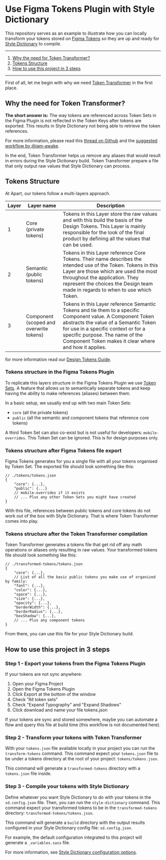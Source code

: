 # Use Figma Tokens Plugin with Style Dictionary

This repository serves as an example to illustrate how you can locally transform your tokens stored on [Figma Tokens](https://docs.tokens.studio/) so they are up and ready for [Style Dictionary](https://amzn.github.io/style-dictionary/#/) to compile.

---

1. [Why the need for Token Transformer?](#why-the-need-for-token-transformer)
2. [Tokens Structure](#tokens-structure)
3. [How to use this project in 3 steps](#how-to-use-this-project-in-3-steps)

---

First of all, let me begin with why we need [Token Transformer](https://www.npmjs.com/package/token-transformer) in the first place.

## Why the need for Token Transformer?

**The short answer is:** The way tokens are referenced across Token Sets in the Figma Plugin is not reflected in the Token Keys after tokens are exported. This results in Style Dictionary not being able to retrieve the token references.

For more information, please read this [thread on Github](https://github.com/six7/figma-tokens/issues/691#issuecomment-1144889277) and the [suggested workflow by @jam-awake](https://github.com/six7/figma-tokens/issues/691#issuecomment-1144984836).

In the end, Token Transformer helps us remove any aliases that would result in errors during the Style Dictionary build. Token Transformer prepare a file that only output raw values that Style Dictionary can process.

## Tokens Structure

At Apart, our tokens follow a multi-layers approach.

| Layer | Layer name | Description |
|---|---|---|
| 1 | Core<br>(private tokens) | Tokens in this Layer store the raw values and with this build the basis of the Design Tokens. This Layer is mainly responsible for the look of the final product by defining all the values that can be used. |
| 2 | Semantic<br>(public tokens) | Tokens in this Layer reference Core Tokens. Their name describes the intended use of the Token. Tokens in this Layer are those which are used the most throughout the application. They represent the choices the Design team made in regards to when to use which Token. |
| 3 | Component<br>(scoped and overwrite tokens) | Tokens in this Layer reference Semantic Tokens and tie them to a specific Component value. A Component Token abstracts the value of a Semantic Token for use in a specific context or for a specific purpose. The name of the Component Token makes it clear where and how it applies. |

for more information read our [Design Tokens Guide](https://docs.google.com/document/d/1riMIYd7VIVZzHqp4x13GQ_DD3lg0E2YxrzpykbVkE9I/).

### Tokens structure in the Figma Tokens Plugin

To replicate this layers structure in the Figma Tokens Plugin we use [Token Sets](https://docs.tokens.studio/themes/token-sets). A feature that allows us to semantically separate tokens and keep having the ability to make references (aliases) between them.

In a basic setup, we usually end up with two main Token Sets:
- ```core``` (all the private tokens)
- ```public``` (all the semantic and component tokens that reference core tokens)

A third Token Set can also co-exist but is not useful for developers: ```mobile-overrides```. This Token Set can be ignored. This is for design purposes only.

### Tokens structure after Figma Tokens file export

Figma Tokens generates for you a single file with all your tokens organised by Token Set. The exported file should look something like this:

```jsonc
// ./tokens/tokens.json
{
    "core": {...},
    "public": {...}
    // mobile-overrides if it exists
    // ... Plus any other Token Sets you might have created
}
```

With this file, references between public tokens and core tokens do not work out of the box with Style Dictionary. That is where Token Transformer comes into play.

### Tokens structure after the Token Transformer compilation

Token Transformer generates a tokens file that get rid off any math operations or aliases only resulting in raw values. Your transformed tokens file should look something like this:

```jsonc
// ./transformed-tokens/tokens.json
{
    "core": {...},
    // List of all the basic public tokens you make use of organized by family:
    "font": {...},
    "color": {...},
    "space": {...},
    "size": {...},
    "opacity": {...},
    "borderWidth": {...},
    "borderRadius": {...},
    "boxShadow": {...},
    // ... Plus any component tokens
}
```

From there, you can use this file for your Style Dictionary build.

## How to use this project in 3 steps

### Step 1 - Export your tokens from the Figma Tokens Plugin

If your tokens are not sync anywhere:
1. Open your Figma Project
2. Open the Figma Tokens Plugin
3. Click Export at the bottom of the window
4. Check "All token sets"
5. Check "Expand Typography" and "Expand Shadows"
6. Click download and name your file tokens.json

If your tokens are sync and stored somewhere, maybe you can automate a flow and query this file at build time (this workflow is not documented here).

### Step 2 - Transform your tokens with Token Transformer

With your ```tokens.json``` file available locally in your project you can run the ```transform-tokens``` command. This command expect your ```tokens.json``` file to be under a tokens directory at the root of your project: ```tokens/tokens.json```.

This command will generate a ```transformed-tokens``` directory with a ```tokens.json``` file inside.

### Step 3 - Compile your tokens with Style Dictionary

Define whatever you want Style Dictionary to do with your tokens in the ```sd.config.json``` file. Then, you can run the ```style-dictionary``` command. This command expect your transformed tokens to be in the ```transformed-tokens``` directory: ```transformed-tokens/tokens.json```.

This command will generate a ```build``` directory with the output results configured in your Style Dictionary config file: ```sd.config.json```.

For example, the default configuration integrated to this project will generate a ```_variables.sass``` file.

For more information, see [Style Dictionary configuration options](https://amzn.github.io/style-dictionary/#/config).